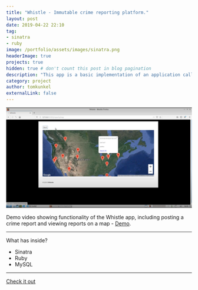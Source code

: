 ```yaml
---
title: "Whistle - Immutable crime reporting platform."
layout: post
date: 2019-04-22 22:10
tag: 
- sinatra
- ruby
image: /portfolio/assets/images/sinatra.png
headerImage: true
projects: true
hidden: true # don't count this post in blog pagination
description: "This app is a basic implementation of an application called Whistle for reporting crimes"
category: project
author: tomkunkel
externalLink: false
---
```


![Screenshot](/assets/images/whistle-screenshot.png)

Demo video showing functionality of the Whistle app, including posting a crime report and viewing reports on a map - [Demo](https://youtu.be/ryzBVDvhwj4). 

---

What has inside?

- Sinatra
- Ruby
- MySQL

---

[Check it out](https://github.com/decentralvision/whistle) 
